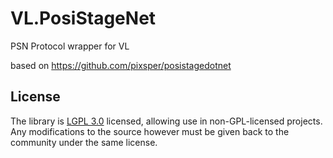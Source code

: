 # VL.PosiStageNet
PSN Protocol wrapper for VL

based on https://github.com/pixsper/posistagedotnet 
## License

The library is [LGPL 3.0](http://www.gnu.org/licenses/lgpl-3.0.en.html) licensed, allowing use in non-GPL-licensed projects. Any modifications to the source however must be given back to the community under the same license.
